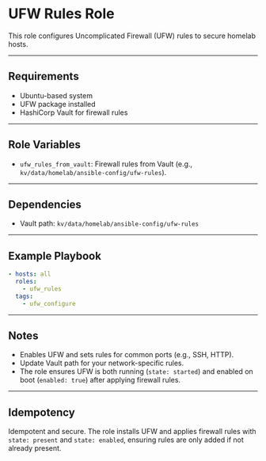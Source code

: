 # UFW Rules Role

This role configures Uncomplicated Firewall (UFW) rules to secure homelab hosts.

---

## Requirements
- Ubuntu-based system
- UFW package installed
- HashiCorp Vault for firewall rules

---

## Role Variables
- `ufw_rules_from_vault`: Firewall rules from Vault (e.g., `kv/data/homelab/ansible-config/ufw-rules`).

---

## Dependencies
- Vault path: `kv/data/homelab/ansible-config/ufw-rules`

---

## Example Playbook
```yaml
- hosts: all
  roles:
    - ufw_rules
  tags:
    - ufw_configure
```

---

## Notes
- Enables UFW and sets rules for common ports (e.g., SSH, HTTP).
- Update Vault path for your network-specific rules.
- The role ensures UFW is both running (`state: started`) and enabled on boot (`enabled: true`) after applying firewall rules.

---

## Idempotency
Idempotent and secure. The role installs UFW and applies firewall rules with `state: present` and `state: enabled`, ensuring rules are only added if not already present.